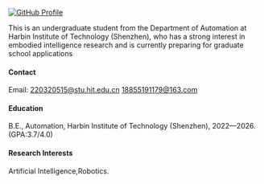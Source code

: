
[![GitHub Profile](https://img.shields.io/badge/GitHub-Charles_Qiandc-181717?style=for-the-badge&logo=github&logoColor=white)](https://github.com/Charles-Qiandc)

This is an undergraduate student from the Department of Automation at Harbin Institute of Technology (Shenzhen), who has a strong interest in embodied intelligence research and is currently preparing for graduate school applications

#### Contact

Email: 220320515@stu.hit.edu.cn
18855191179@163.com

#### Education
B.E., Automation, Harbin Institute of Technology (Shenzhen), 2022—2026.(GPA:3.7/4.0)

#### Research Interests
Artificial Intelligence,Robotics.

